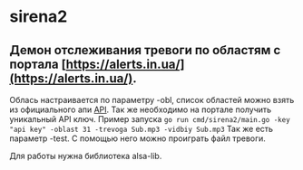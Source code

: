 # sirena2

## Демон отслеживания тревоги по областям с портала [https://alerts.in.ua/](https://alerts.in.ua/).

Облась настраивается по параметру -obl, список областей можно взять из официального апи [API](https://devs.alerts.in.ua/).
Так же необходимо на портале получить уникальный API ключ.
Пример запуска `go run cmd/sirena2/main.go -key "api key" -oblast 31 -trevoga Sub.mp3 -vidbiy Sub.mp3`
Так же есть параметр -test. С помощью него можно проиграть файл тревоги. 

Для работы нужна библиотека alsa-lib.